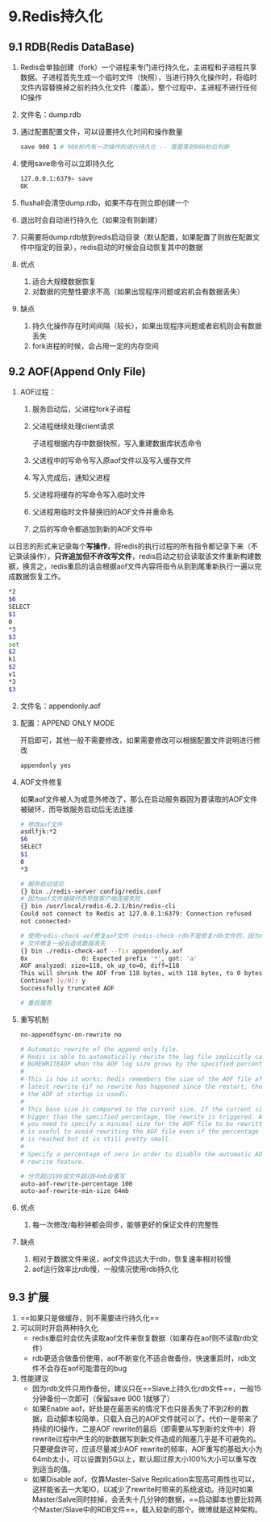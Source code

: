 # 9.Redis持久化

## 9.1 RDB(Redis DataBase)

1. Redis会单独创建（fork）一个进程来专门进行持久化，主进程和子进程共享数据。子进程首先生成一个临时文件（快照），当进行持久化操作时，将临时文件内容替换掉之前的持久化文件（覆盖）。整个过程中，主进程不进行任何IO操作

2. 文件名：dump.rdb

3. 通过配置配置文件，可以设置持久化时间和操作数量

   ```bash
   save 900 1 # 900秒内有一次操作的进行持久化 -- 需要等到900秒后判断
   ```

4. 使用save命令可以立即持久化

   ```bash
   127.0.0.1:6379> save
   OK
   ```

5. flushall会清空dump.rdb，如果不存在则立即创建一个

6. 退出时会自动进行持久化（如果没有则新建）

7. 只需要将dump.rdb放到redis启动目录（默认配置，如果配置了则放在配置文件中指定的目录），redis启动的时候会自动恢复其中的数据

8. 优点

   1. 适合大规模数据恢复
   2. 对数据的完整性要求不高（如果出现程序问题或宕机会有数据丢失）

9. 缺点

   1. 持久化操作存在时间间隔（较长），如果出现程序问题或者宕机则会有数据丢失
   2. fork进程的时候，会占用一定的内存空间

## 9.2 AOF(Append Only File)

1. AOF过程：
    1. 服务启动后，父进程fork子进程

    2. 父进程继续处理client请求

       子进程根据内存中数据快照，写入重建数据库状态命令

    3. 父进程中的写命令写入原aof文件以及写入缓存文件

    4. 写入完成后，通知父进程

    5. 父进程将缓存的写命令写入临时文件

    6. 父进程用临时文件替换旧的AOF文件并重命名

    7. 之后的写命令都追加到新的AOF文件中

​	以日志的形式来记录每个**写操作**，将redis的执行过程的所有指令都记录下来（不记录读操作），**只许追加但不许改写文件**，redis启动之初会读取该文件重新构建数据，换言之，redis重启的话会根据aof文件内容将指令从到到尾重新执行一遍以完成数据恢复工作。

```bash
*2
$6
SELECT
$1
0
*3
$3
set
$2
k1
$2
v1
*3
$3
```

2. 文件名：appendonly.aof

3. 配置：APPEND ONLY MODE

   开启即可，其他一般不需要修改，如果需要修改可以根据配置文件说明进行修改

   ```bash
   appendonly yes
   ```

4. AOF文件修复

   如果aof文件被人为或意外修改了，那么在启动服务器因为要读取的AOF文件被破环，而导致服务启动后无法连接

   ```bash
   # 修改aof文件
   asdlfjk:*2
   $6
   SELECT
   $1
   0
   *3
   
   # 服务启动成功
   {} bin ./redis-server config/redis.conf
   # 因为aof文件被破坏而导致客户端连接失败
   {} bin /usr/local/redis-6.2.1/bin/redis-cli
   Could not connect to Redis at 127.0.0.1:6379: Connection refused
   not connected> 
   
   # 使用redis-check-aof修复aof文件（redis-check-rdb不是修复rdb文件的，因为rdb文件不是日志文件）
   # 文件修复一般会造成数据丢失
   {} bin ./redis-check-aof --fix appendonly.aof 
   0x               0: Expected prefix '*', got: 'a'
   AOF analyzed: size=118, ok_up_to=0, diff=118
   This will shrink the AOF from 118 bytes, with 118 bytes, to 0 bytes
   Continue? [y/N]: y
   Successfully truncated AOF
   
   # 重启服务
   ```

5. 重写机制

   ```bash
   no-appendfsync-on-rewrite no
   
   # Automatic rewrite of the append only file.
   # Redis is able to automatically rewrite the log file implicitly calling
   # BGREWRITEAOF when the AOF log size grows by the specified percentage.
   #
   # This is how it works: Redis remembers the size of the AOF file after the
   # latest rewrite (if no rewrite has happened since the restart, the size of
   # the AOF at startup is used).
   #
   # This base size is compared to the current size. If the current size is
   # bigger than the specified percentage, the rewrite is triggered. Also
   # you need to specify a minimal size for the AOF file to be rewritten, this
   # is useful to avoid rewriting the AOF file even if the percentage increase
   # is reached but it is still pretty small.
   #
   # Specify a percentage of zero in order to disable the automatic AOF
   # rewrite feature.
   
   # 分页超过100或文件超过64mb会重写
   auto-aof-rewrite-percentage 100
   auto-aof-rewrite-min-size 64mb
   ```

6. 优点

   1. 每一次修改/每秒钟都会同步，能够更好的保证文件的完整性

7. 缺点

   1. 相对于数据文件来说，aof文件远远大于rdb，恢复速率相对较慢
   2. aof运行效率比rdb慢，一般情况使用rdb持久化

## 9.3 扩展

1. ==如果只是做缓存，则不需要进行持久化==
2. 可以同时开启两种持久化
   - redis重启时会优先读取aof文件来恢复数据（如果存在aof则不读取rdb文件）
   - rdb更适合做备份使用，aof不断变化不适合做备份，快速重启时，rdb文件不会存在aof可能潜在的bug
3. 性能建议
   - 因为rdb文件只用作备份，建议只在==Slave上持久化rdb文件==，一般15分钟备份一次即可（保留save 900 1就够了）
   - 如果Enable aof，好处是在最恶劣的情况下也只是丢失了不到2秒的数据，启动脚本较简单，只载入自己的AOF文件就可以了。代价一是带来了持续的IO操作，二是AOF rewrite的最后（即需要从写到新的文件中）将rewrite过程中产生的的新数据写到新文件造成的阻塞几乎是不可避免的。只要硬盘许可，应该尽量减少AOF rewrite的频率，AOF重写的基础大小为64mb太小，可以设置到5G以上，默认超过原大小100%大小可以重写改到适当的值。
   - 如果Disable aof，仅靠Master-Salve Replication实现高可用性也可以，这样能省去一大笔IO，以减少了rewrite时带来的系统波动。待见时如果Master/Salve同时挂掉，会丢失十几分钟的数据，==启动脚本也要比较两个Master/Slave中的RDB文件==，载入较新的那个。微博就是这种架构。